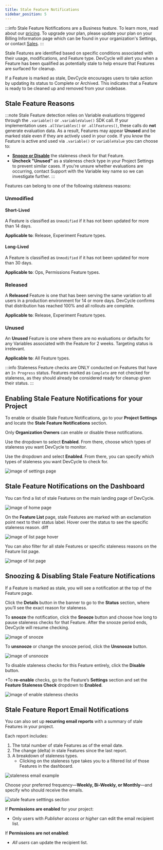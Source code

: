 ```yaml
---
title: Stale Feature Notifications 
sidebar_position: 5
---
```


:::info
Stale Feature Notifications are a Business feature. To learn more, read about our [pricing](https://devcycle.com/pricing). To upgrade your plan, please update your plan on your Billing Information page which can be found in your organization's Settings, or contact [Sales](mailto:sales@devcycle.com).
:::

Stale Features are identified based on specific conditions associated with their usage, modifications, and Feature type. DevCycle will alert you when a Feature has been qualified as potentially stale to help ensure that Features are surfaced for cleanup. 

If a Feature is marked as stale, DevCycle encourages users to take action by updating its status to Complete or Archived. This indicates that a Feature is ready to be cleaned up and removed from your codebase. 


## Stale Feature Reasons 

:::note
Stale Feature detection relies on Variable evaluations triggered through the `.variable()` or `.variableValue()` SDK call. If your implementation uses `.allVariables()` or `.allFeatures()`, these calls do **not** generate evaluation data. As a result, Features may appear **Unused** and be marked stale even if they are actively used in your code.
If you know the Feature is active and used via `.variable()` or `variableValue` you can choose to:
- **[Snooze or Disable](/platform/feature-flags/stale-feature-notifications#snoozing--disabling-stale-feature-notifications)** the staleness check for that Feature.
- **Uncheck "Unused"** as a staleness check type in your Project Settings to prevent similar cases.
If you're unsure whether evaluations are occurring, contact Support with the Variable key name so we can investigate further.
::: 

Features can belong to one of the following staleness reasons:

### Unmodified 

#### Short-Lived 

A Feature is classified as `Unmodified` if it has not been updated for more than 14 days. 

**Applicable to**: Release, Experiment Feature types.

#### Long-Lived 

A Feature is classified as `Unmodified` if it has not been updated for more than 30 days.

**Applicable to**: Ops, Permissions Feature types.

### Released

A **Released** Feature is one that has been serving the same variation to all users in a production environment for 14 or more days. DevCycle confirms that distribution has reached 100% and all rollouts are complete.


**Applicable to**: Release, Experiment Feature types.

### Unused 

An **Unused** Feature is one where there are no evaluations or defaults for any Variables associated with the Feature for 2 weeks. Targeting status is irrelevant.

**Applicable to**: All Feature types. 

:::info
Staleness Feature checks are ONLY conducted on Features that have an `In Progress` status. Features marked as `Complete` are not checked for staleness, as they should already be considered ready for cleanup given their status. 
:::


## Enabling Stale Feature Notifications for your Project

To enable or disable Stale Feature Notifications, go to your **Project Settings** and locate the **Stale Feature Notifications** section.

Only **Organization Owners** can enable or disable these notifications.

Use the dropdown to select **Enabled**. From there, choose which types of staleness you want DevCycle to monitor.


Use the dropdown and select **Enabled**. From there, you can specify which types of staleness you want DevCycle to check for.

![image of settings page](/apr-2025-stale-flag-settings-email.png)

## Stale Feature Notifications on the Dashboard

You can find a list of stale Features on the main landing page of DevCycle.

![image of home page](/nov-2024-stale-feat-home-page.png)

On the **Feature List** page, stale Features are marked with an exclamation point next to their status label. Hover over the status to see the specific staleness reason.
diff

![image of list page hover](/nov-2024-stale-feat-list-page-hover.png)

You can also filter for all stale Features or specific staleness reasons on the Feature list page.

![image of list page](/nov-2024-stale-feat-list-page.png)

## Snoozing & Disabling Stale Feature Notifications 

If a Feature is marked as stale, you will see a notification at the top of the Feature page.

Click the **Details** button in the banner to go to the **Status** section, where you’ll see the exact reason for staleness.

To **snooze** the notification, click the **Snooze** button and choose how long to pause staleness checks for that Feature. After the snooze period ends, DevCycle will resume checking.

![image of snooze](/nov-2024-stale-feat-snooze.png)

To **unsnooze** or change the snooze period, click the **Unsnooze** button.

![image of unsnooze](/nov-2024-stale-feat-unsnooze.png)

To disable staleness checks for this Feature entirely, click the **Disable** button.

+To **re-enable** checks, go to the Feature’s **Settings** section and set the **Feature Staleness Check** dropdown to **Enabled**.

![image of enable staleness checks](/nov-2024-stale-feat-disable.png)

## Stale Feature Report Email Notifications 

You can also set up **recurring email reports** with a summary of stale Features in your project.

Each report includes:
1. The total number of stale Features as of the email date.
2. The change (delta) in stale Features since the last report.
3. A breakdown of staleness types. 
    * Clicking on the staleness type takes you to a filtered list of those Features in the dashboard.

![staleness email example](/apr-2025-stale-email-ex.png)

Choose your preferred frequency—**Weekly, Bi-Weekly, or Monthly**—and specify who should receive the emails.

![stale feature setttings section](/apr-2025-stale-flag-settings-email.png) 

If **Permissions are enabled** for your project:
* Only users with *Publisher access or higher* can edit the email recipient list.

If **Permissions are not enabled**: 
* *All users* can update the recipient list.